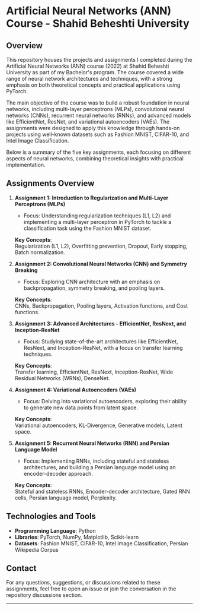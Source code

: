 # Artificial Neural Networks (ANN) Course - Shahid Beheshti University

## Overview
This repository houses the projects and assignments I completed during the Artificial Neural Networks (ANN) course (2022) at Shahid Beheshti University as part of my Bachelor's program. The course covered a wide range of neural network architectures and techniques, with a strong emphasis on both theoretical concepts and practical applications using PyTorch.

The main objective of the course was to build a robust foundation in neural networks, including multi-layer perceptrons (MLPs), convolutional neural networks (CNNs), recurrent neural networks (RNNs), and advanced models like EfficientNet, ResNet, and variational autoencoders (VAEs). The assignments were designed to apply this knowledge through hands-on projects using well-known datasets such as Fashion MNIST, CIFAR-10, and Intel Image Classification.

Below is a summary of the five key assignments, each focusing on different aspects of neural networks, combining theoretical insights with practical implementation.

## Assignments Overview

1. **Assignment 1: Introduction to Regularization and Multi-Layer Perceptrons (MLPs)**
   - Focus: Understanding regularization techniques (L1, L2) and implementing a multi-layer perceptron in PyTorch to tackle a classification task using the Fashion MNIST dataset.
   
   **Key Concepts**:  
   Regularization (L1, L2), Overfitting prevention, Dropout, Early stopping, Batch normalization.
   
2. **Assignment 2: Convolutional Neural Networks (CNN) and Symmetry Breaking**
   - Focus: Exploring CNN architecture with an emphasis on backpropagation, symmetry breaking, and pooling layers.
   
   **Key Concepts**:  
   CNNs, Backpropagation, Pooling layers, Activation functions, and Cost functions.
   
3. **Assignment 3: Advanced Architectures - EfficientNet, ResNext, and Inception-ResNet**
   - Focus: Studying state-of-the-art architectures like EfficientNet, ResNext, and Inception-ResNet, with a focus on transfer learning techniques.
   
   **Key Concepts**:  
   Transfer learning, EfficientNet, ResNext, Inception-ResNet, Wide Residual Networks (WRNs), DenseNet.
   
4. **Assignment 4: Variational Autoencoders (VAEs)**
   - Focus: Delving into variational autoencoders, exploring their ability to generate new data points from latent space.
   
   **Key Concepts**:  
   Variational autoencoders, KL-Divergence, Generative models, Latent space.
   
5. **Assignment 5: Recurrent Neural Networks (RNN) and Persian Language Model**
   - Focus: Implementing RNNs, including stateful and stateless architectures, and building a Persian language model using an encoder-decoder approach.
   
   **Key Concepts**:  
   Stateful and stateless RNNs, Encoder-decoder architecture, Gated RNN cells, Persian language model, Perplexity.

## Technologies and Tools
- **Programming Language**: Python
- **Libraries**: PyTorch, NumPy, Matplotlib, Scikit-learn
- **Datasets**: Fashion MNIST, CIFAR-10, Intel Image Classification, Persian Wikipedia Corpus

## Contact
For any questions, suggestions, or discussions related to these assignments, feel free to open an issue or join the conversation in the repository discussions section.

---  
